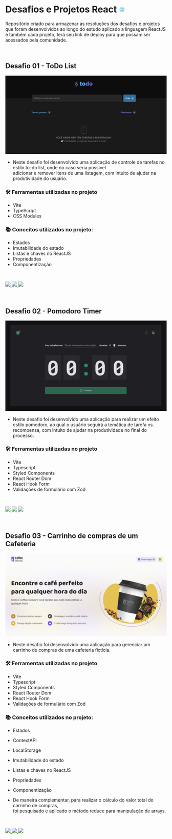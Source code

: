# Desafios e Projetos React <img width="20" height="20" src="./assets/react-icon.svg" />
Repositório criado para armazenar as resoluções dos desafios e projetos que foram desenvolvidos ao longo do estudo aplicado a linguagem ReactJS e também cada projeto, terá seu link de deploy para que possam ser acessados pela comunidade.

&nbsp;

## Desafio 01 - ToDo List
![](./assets/screen_challenge01_todo.png)

- Neste desafio foi desenvolvido uma aplicação de controle de tarefas no estilo to-do list,  onde no caso seria possível  
adicionar e remover itens de uma listagem, com intuito de ajudar na produtividade do usuário.

### 🛠️ Ferramentas utilizadas no projeto
- Vite
- TypeScript
- CSS Modules

### 📚 Conceitos utilizados no projeto:
- Estados
- Imutabilidade do estado
- Listas e chaves no ReactJS
- Propriedades
- Componentização

&nbsp;

<a href="https://www.figma.com/design/LUQmhO1JGkBMgXuo5hIUGI/ToDo-List-•-Desafio-React-(Copy)?node-id=0-1&t=8b0MQEEbTSiMBZYd-0" target="_blank">
<img src="https://user-images.githubusercontent.com/71772559/178192253-4fe4757c-de57-4878-a38c-a483c25670b1.png" />
</a>
<a href="./ProjectChallengeToDoList/" target="_blank">
<img src="https://user-images.githubusercontent.com/71772559/178192378-234b9c46-7e31-47fb-8ddf-245617d8b198.png" />
</a>
<a href="https://projectchallengetotolist-mand.vercel.app/" target="_blank">
<img src="https://user-images.githubusercontent.com/71772559/178192066-d52e0cf7-906e-4baa-80f3-4b49dde153c0.png" />
</a>

&nbsp;

## Desafio 02 - Pomodoro Timer
![](./assets/screen_challenge02_pomodoro.png)

- Neste desafio foi desenvolvido uma aplicação para realizar um efeito estilo pomodoro, ao qual o usuário seguirá a temática de tarefa vs. recompensa, com intuito de ajudar na produtividade no final do processo.

### 🛠️ Ferramentas utilizadas no projeto
- Vite
- Typescript
- Styled Components
- React Router Dom
- React Hook Form
- Validações de formulário com Zod

&nbsp;

<a href="https://www.figma.com/design/YEogTGAeKeU5gvqWVQAbPf/Ignite-Timer-(Community)-(Copy)?t=RcWrpYQ0EcMjDNfY-0" target="_blank">
<img src="https://user-images.githubusercontent.com/71772559/178192253-4fe4757c-de57-4878-a38c-a483c25670b1.png" />
</a>
<a href="./ProjectPomodoroTimer/" target="_blank">
<img src="https://user-images.githubusercontent.com/71772559/178192378-234b9c46-7e31-47fb-8ddf-245617d8b198.png" />
</a>
<a href="https://projectpomodorotimer-mand.vercel.app" target="_blank">
<img src="https://user-images.githubusercontent.com/71772559/178192066-d52e0cf7-906e-4baa-80f3-4b49dde153c0.png" />
</a>

&nbsp;

## Desafio 03 - Carrinho de compras de um Cafeteria
![](./assets/screen_challenge03_carrinho_compras_cafeteria.png)

- Neste desafio foi desenvolvido uma aplicação para gerenciar um carrinho de compras de uma cafeteria fictícia.

### 🛠️ Ferramentas utilizadas no projeto
- Vite
- Typescript
- Styled Components
- React Router Dom
- React Hook Form
- Validações de formulário com Zod

### 📚 Conceitos utilizados no projeto:
- Estados
- ContextAPI
- LocalStorage
- Imutabilidade do estado
- Listas e chaves no ReactJS
- Propriedades
- Componentização

- De maneira complementar, para realizar o cálculo do valor total do carrinho de compras, </br>
foi pesquisado e aplicado o método reduce para manipulação de arrays.

&nbsp;

<a href="https://www.figma.com/design/j5CaEwCho7ZPZaKmhlW4E3/Coffee-Delivery-•-Desafio-React-(Copy)?node-id=2-12&t=r7a1feU3f0bXv3tj-0" target="_blank">
<img src="https://user-images.githubusercontent.com/71772559/178192253-4fe4757c-de57-4878-a38c-a483c25670b1.png" />
</a>
<a href="./ProjectChallengeCoffeeDelivery/" target="_blank">
<img src="https://user-images.githubusercontent.com/71772559/178192378-234b9c46-7e31-47fb-8ddf-245617d8b198.png" />
</a>
<a href="https://projectcoffeedelivery-mand.vercel.app" target="_blank">
<img src="https://user-images.githubusercontent.com/71772559/178192066-d52e0cf7-906e-4baa-80f3-4b49dde153c0.png" />
</a>

&nbsp;
